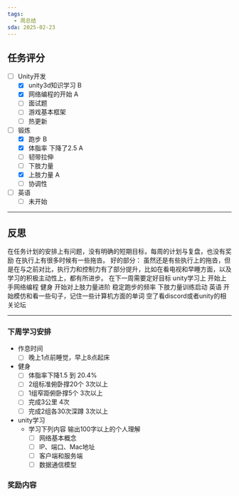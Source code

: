 ```yaml
---
tags:
  - 周总结
sda: 2025-02-23
---
```




## 任务评分
- [ ] Unity开发
	- [x] unity3d知识学习  B
	- [x] 网络编程的开始   A
	- [ ] 面试题
	- [ ] 游戏基本框架
	- [ ] 热更新
- [ ] 锻炼
	- [x] 跑步    B
	- [x] 体脂率   下降了2.5  A
	- [ ] 韧带拉伸
	- [ ] 下肢力量
	- [x] 上肢力量    A 
	- [ ] 协调性
- [ ] 英语
	- [ ] 未开始

***

## 反思

在任务计划的安排上有问题，没有明确的短期目标，每周的计划与复盘，也没有奖励
在执行上有很多时候有一些拖沓。
好的部分：
虽然还是有些执行上的拖沓，但是在与之前对比，执行力和控制力有了部分提升，比如在看电视和早睡方面，以及学习的积极主动性上，都有所进步。
在下一周需要定好目标
unity学习上
开始上手网络编程
健身
开始对上肢力量进阶
稳定跑步的频率
下肢力量训练启动
英语
开始模仿和看一些句子，记住一些计算机方面的单词
空了看discord或者unity的相关论坛

***

### 下周学习安排
- 作息时间
	- [ ] 晚上1点前睡觉，早上8点起床
- 健身
	- [ ] 体脂率下降1.5 到 20.4%
	- [ ] 2组标准俯卧撑20个 3次以上
	- [ ] 1组窄距俯卧撑5个  3次以上
	- [ ] 完成3公里 4次
	- [ ] 完成2组各30次深蹲 3次以上
- unity学习
	- 学习下列内容 输出100字以上的个人理解
		- [ ] 网络基本概念
		- [ ] IP、端口、Mac地址
		- [ ] 客户端和服务端
		- [ ] 数据通信模型
### 奖励内容